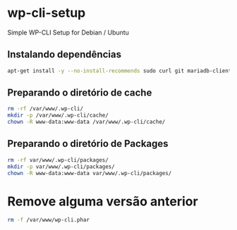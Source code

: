 # wp-cli-setup
Simple WP-CLI Setup for Debian / Ubuntu

## Instalando dependências

```bash
apt-get install -y --no-install-recommends sudo curl git mariadb-client
```

## Preparando o diretório de cache

```bash
rm -rf /var/www/.wp-cli/
mkdir -p /var/www/.wp-cli/cache/
chown -R www-data:www-data /var/www/.wp-cli/cache/
```

## Preparando o diretório de Packages

```bash
rm -rf var/www/.wp-cli/packages/
mkdir -p var/www/.wp-cli/packages/
chown -R www-data:www-data var/www/.wp-cli/packages/
```

# Remove alguma versão anterior

```bash
rm -f /var/www/wp-cli.phar
```
